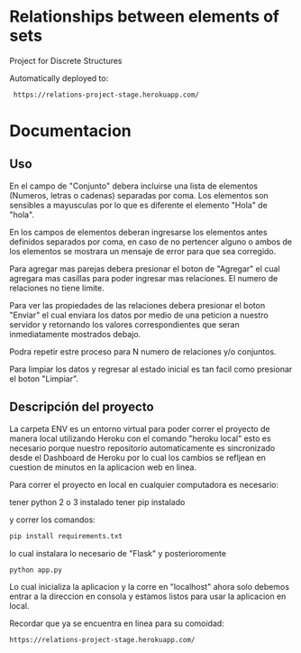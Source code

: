 
# Relationships between elements of sets

Project for Discrete Structures

Automatically deployed to:
```sh
 https://relations-project-stage.herokuapp.com/ 
 ```

 # Documentacion

## Uso
 En el campo de "Conjunto" debera incluirse una lista de elementos (Numeros, letras o cadenas) separadas por coma. Los elementos son sensibles a mayusculas por lo que es diferente el elemento "Hola" de "hola".

En los campos de elementos deberan ingresarse los elementos antes definidos separados por coma, en caso de no pertencer alguno o ambos de los elementos se mostrara un mensaje de error para que sea corregido.

Para agregar mas parejas debera presionar el boton de "Agregar" el cual agregara mas casillas para poder ingresar mas relaciones. El numero de relaciones no tiene limite.

Para ver las propiedades de las relaciones debera presionar el boton "Enviar" el cual enviara los datos por medio de una peticion a nuestro servidor y retornando los valores correspondientes que seran inmediatamente mostrados debajo.

Podra repetir estre proceso para N numero de relaciones y/o conjuntos.

Para limpiar los datos y regresar al estado inicial es tan facil como presionar el boton "Limpiar".


## Descripción del proyecto

La carpeta ENV es un entorno virtual para poder correr el proyecto de manera local utilizando Heroku con el comando "heroku local" esto es necesario
porque nuestro repositorio automaticamente es sincronizado desde el Dashboard de Heroku por lo cual los cambios se refljean en cuestion de minutos en la aplicacion web en linea.

Para correr el proyecto en local en cualquier computadora es necesario:

tener python 2 o 3 instalado
tener pip instalado 

y correr los comandos:
```sh
pip install requirements.txt
 ```
 lo cual instalara lo necesario de "Flask" y posterioromente

 ```sh
 python app.py 
 ```

 Lo cual inicializa la aplicacion y la corre en "localhost" ahora solo debemos entrar a la direccion en consola y estamos listos para usar la aplicacion en local.

  Recordar que ya se encuentra en linea para su comoidad:

  ```sh
 https://relations-project-stage.herokuapp.com/ 
 ```


 

